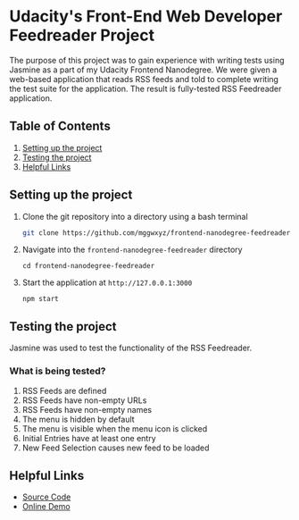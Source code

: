 # Udacity's Front-End Web Developer Feedreader Project
The purpose of this project was to gain experience with writing tests using Jasmine as a part of my Udacity Frontend Nanodegree. We were given a web-based application that reads RSS feeds and told to complete writing the test suite for the application. The result is fully-tested RSS Feedreader application.

## Table of Contents
1. [Setting up the project](#setting-up-the-project)
1. [Testing the project](#testing-the-project)
1. [Helpful Links](#helpful-links)

## Setting up the project
1. Clone the git repository into a directory using a bash terminal

    ```bash
    git clone https://github.com/mggwxyz/frontend-nanodegree-feedreader.git
    ````
1. Navigate into the `frontend-nanodegree-feedreader` directory

    ```
    cd frontend-nanodegree-feedreader
    ```
1. Start the application at `http://127.0.0.1:3000`
    
    ```
    npm start
    ```

## Testing the project

Jasmine was used to test the functionality of the RSS Feedreader.

### What is being tested?

1. RSS Feeds are defined
1. RSS Feeds have non-empty URLs
1. RSS Feeds have non-empty names
1. The menu is hidden by default
1. The menu is visible when the menu icon is clicked
1. Initial Entries have at least one entry
1. New Feed Selection causes new feed to be loaded

## Helpful Links
* [Source Code](https://github.com/mggwxyz/frontend-nanodegree-feedreader)
* [Online Demo](https://mggwxyz.github.io/frontend-nanodegree-feedreader)
